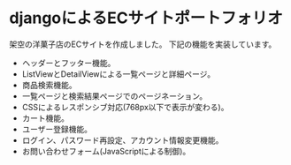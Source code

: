 <h1>djangoによるECサイトポートフォリオ</h1>

架空の洋菓子店のECサイトを作成しました。
下記の機能を実装しています。
<ul>
  <li>ヘッダーとフッター機能。</li>
  <li>ListViewとDetailViewによる一覧ページと詳細ページ。</li>
  <li>商品検索機能。</li>
  <li>一覧ページと検索結果ページでのページネーション。</li>
  <li>CSSによるレスポンシブ対応(768px以下で表示が変わる)。</li>
  <li>カート機能。</li>
  <li>ユーザー登録機能。</li>
  <li>ログイン、パスワード再設定、アカウント情報変更機能。</li>
  <li>お問い合わせフォーム(JavaScriptによる制御)。</li>
</ul>
